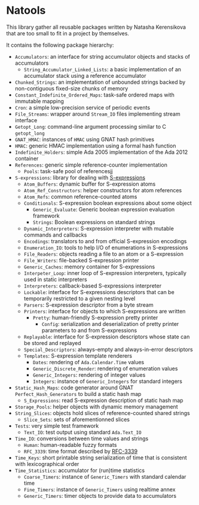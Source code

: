 # Natools

This library gather all reusable packages written by Natasha Kerensikova
that are too small to fit in a project by themselves.

It contains the following package hierarchy:

  - `Accumulators`: an interface for string accumulator objects and stacks
    of accumulators
      - `String_Accumulator_Linked_Lists`: a basic implementation of an
        accumulator stack using a reference accumulator
  - `Chunked_Strings`: an implementation of unbounded strings backed by
    non-contiguous fixed-size chunks of memory
  - `Constant_Indefinite_Ordered_Maps`: task-safe ordered maps with immutable
    mapping
  - `Cron`: a simple low-precision service of periodic events
  - `File_Streams`: wrapper around `Stream_IO` files implementing stream
    interface
  - `Getopt_Long`: command-line argument processing similar to C `getopt_long`
  - `GNAT_HMAC`: instances of `HMAC` using GNAT hash primitives
  - `HMAC`: generic HMAC implementation using a formal hash function
  - `Indefinite_Holders`: simple Ada 2005 implementation of the
     Ada 2012 container
  - `References`: generic simple reference-counter implementation
      - `Pools`: task-safe pool of referencesjj
  - `S-expressions`: library for dealing with [S-expressions][1]
      - `Atom_Buffers`: dynamic buffer for S-expression atoms
      - `Atom_Ref_Constructors`: helper constructors for atom references
      - `Atom_Refs`: common reference-counted atoms
      - `Conditionals`: S-expression boolean expressions about some object
          - `Generic_Evaluate`: Generic boolean expression evaluation framework
          - `Strings`: Boolean expressions on standard strings
      - `Dynamic_Interpreters`: S-expression interpreter with mutable
        commands and callbacks
      - `Encodings`: translators to and from official S-expression encodings
      - `Enumeration_IO`: tools to help I/O of enumerations in S-expressions
      - `File_Readers`: objects reading a file to an atom or a S-expression
      - `File_Writers`: file-backed S-expression printer
      - `Generic_Caches`: memory container for S-expressions
      - `Interpeter_Loop`: inner loop of S-expression interpreters,
        typically used in static interpreters
      - `Interpreters`: callback-based S-expressions interpreter
      - `Lockable`: interface for S-expressions descriptors that can be
        temporarily restricted to a given nesting level
      - `Parsers`: S-expression descriptor from a byte stream
      - `Printers`: interface for objects to which S-expressions are written
          - `Pretty`: human-friendly S-expression pretty printer
              - `Config`: serialization and deserialization of pretty printer
                parameters to and from S-expressions
      - `Replayable`: interface for S-expression descriptors whose state can
        be stored and replayed
      - `Special_Descriptors`: always-empty and always-in-error descriptors
      - `Templates`: S-expression template renderers
          - `Dates`: rendering of `Ada.Calendar.Time` values
          - `Generic_Discrete_Render`: rendering of enumeration values
          - `Generic_Integers`: rendering of integer values
          - `Integers`: instance of `Generic_Integers` for standard integers
  - `Static_Hash_Maps`: code generator around GNAT `Perfect_Hash_Generators`
    to build a static hash map
      - `S_Expressions`: read S-expression description of static hash map
  - `Storage_Pools`: helper objects with dynamic memory management
  - `String_Slices`: objects hold slices of reference-counted shared strings
      - `Slice_Sets`: sets of aforementionned slices
  - `Tests`: very simple test framework
      - `Text_IO`: test output using standard `Ada.Text_IO`
  - `Time_IO`: conversions between time values and strings
      - `Human`: human-readable fuzzy formats
      - `RFC_3339`: time format described by
        [RFC-3339](http://tools.ietf.org/html/rfc3339)
  - `Time_Keys`: short printable string serialization of time that is
    consistent with lexicographical order
  - `Time_Statistics`: accumulator for (run)time statistics
      - `Coarse_Timers`: instance of `Generic_Timers` with
        standard calendar time
      - `Fine_Timers`: instance of `Generic_Timers` using realtime annex
      - `Generic_Timers`: timer objects to provide data to accumulators


[1]: http://people.csail.mit.edu/rivest/Sexp.txt
